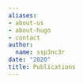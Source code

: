 ```yaml
---
aliases:
- about-us
- about-hugo
- contact
author:
  name: ssp3nc3r
date: "2020"
title: Publications
---
```



